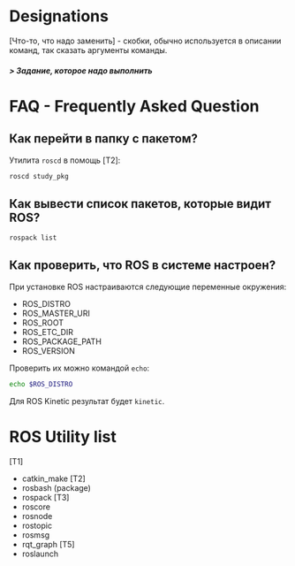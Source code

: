 # Designations

[Что-то, что надо заменить] - скобки, обычно используется в описании команд, так сказать аргументы команды.
##### > Задание, которое надо выполнить

# FAQ - Frequently Asked Question

## Как перейти в папку с пакетом?

Утилита `roscd` в помощь [T2]:
```bash
roscd study_pkg
```

## Как вывести список пакетов, которые видит ROS?

```bash
rospack list
```

## Как проверить, что ROS в системе настроен?

При установке ROS настраиваются следующие переменные окружения:
- ROS_DISTRO
- ROS_MASTER_URI
- ROS_ROOT
- ROS_ETC_DIR
- ROS_PACKAGE_PATH
- ROS_VERSION

Проверить их можно командой `echo`:
```bash
echo $ROS_DISTRO
```

Для ROS Kinetic результат будет `kinetic`.

# ROS Utility list

[T1]
- catkin_make
[T2]
- rosbash (package)
- rospack
[T3]
- roscore
- rosnode
- rostopic
- rosmsg
- rqt_graph
[T5]
- roslaunch
